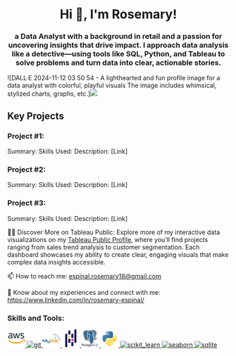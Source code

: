 <h1 align="center">Hi 👋, I'm Rosemary!</h1>

<h3 align="center">a Data Analyst with a background in retail and a passion for uncovering insights that drive impact. I approach data analysis like a detective—using tools like SQL, Python, and Tableau to solve problems and turn data into clear, actionable stories.</h2>

![DALL·E 2024-11-12 03 50 54 - A lighthearted and fun profile image for a data analyst with colorful, playful visuals  The image includes whimsical, stylized charts, graphs, etc.]<img src="https://github.com/user-attachments/assets/e5ba6994-07be-4460-b63d-fbb96f312aa3" width="300" />

<h2 align="left">Key Projects</h2>

<h3 align="left"> Project #1:</h3>
Summary:
Skills Used:
Description:
[Link]

<h3 align="left"> Project #2:</h3>
Summary:
Skills Used:
Description:
[Link]

<h3 align="left"> Project #3:</h3>
Summary:
Skills Used:
Description:
[Link]


👨‍💻 Discover More on Tableau Public:
Explore more of my interactive data visualizations on my <a href="https://public.tableau.com/app/profile/rosemary.espinal/vizzes" target="_blank">Tableau Public Profile</a>, where you’ll find projects ranging from sales trend analysis to customer segmentation. Each dashboard showcases my ability to create clear, engaging visuals that make complex data insights accessible.

📫 How to reach me: espinal.rosemary18@gmail.com


📄 Know about my experiences and connect with me: https://www.linkedin.com/in/rosemary-espinal/

<h3 align="left">Skills and Tools:</h3>
<p align="left"> <a href="https://aws.amazon.com" target="_blank" rel="noreferrer"> <img src="https://raw.githubusercontent.com/devicons/devicon/master/icons/amazonwebservices/amazonwebservices-original-wordmark.svg" alt="aws" width="40" height="40"/> </a> <a href="https://git-scm.com/" target="_blank" rel="noreferrer"> <img src="https://www.vectorlogo.zone/logos/git-scm/git-scm-icon.svg" alt="git" width="40" height="40"/> </a> <a href="https://www.mysql.com/" target="_blank" rel="noreferrer"> <img src="https://raw.githubusercontent.com/devicons/devicon/master/icons/mysql/mysql-original-wordmark.svg" alt="mysql" width="40" height="40"/> </a> <a href="https://pandas.pydata.org/" target="_blank" rel="noreferrer"> <img src="https://raw.githubusercontent.com/devicons/devicon/2ae2a900d2f041da66e950e4d48052658d850630/icons/pandas/pandas-original.svg" alt="pandas" width="40" height="40"/> </a> <a href="https://www.postgresql.org" target="_blank" rel="noreferrer"> <img src="https://raw.githubusercontent.com/devicons/devicon/master/icons/postgresql/postgresql-original-wordmark.svg" alt="postgresql" width="40" height="40"/> </a> <a href="https://www.python.org" target="_blank" rel="noreferrer"> <img src="https://raw.githubusercontent.com/devicons/devicon/master/icons/python/python-original.svg" alt="python" width="40" height="40"/> </a> <a href="https://scikit-learn.org/" target="_blank" rel="noreferrer"> <img src="https://upload.wikimedia.org/wikipedia/commons/0/05/Scikit_learn_logo_small.svg" alt="scikit_learn" width="40" height="40"/> </a> <a href="https://seaborn.pydata.org/" target="_blank" rel="noreferrer"> <img src="https://seaborn.pydata.org/_images/logo-mark-lightbg.svg" alt="seaborn" width="40" height="40"/> </a> <a href="https://www.sqlite.org/" target="_blank" rel="noreferrer"> <img src="https://www.vectorlogo.zone/logos/sqlite/sqlite-icon.svg" alt="sqlite" width="40" height="40"/> </a> </p>
